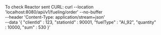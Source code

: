 To check Reactor sent CURL:
curl --location 'localhost:8080/api/v1/fueling/order' --no-buffer \
--header 'Content-Type: application/stream+json' \
--data '{
    "clientId" : 123,
    "stationId" : 90001,
    "fuelType" : "AI_92",
    "quantity" : 10000,
    "sum" : 530
}'
